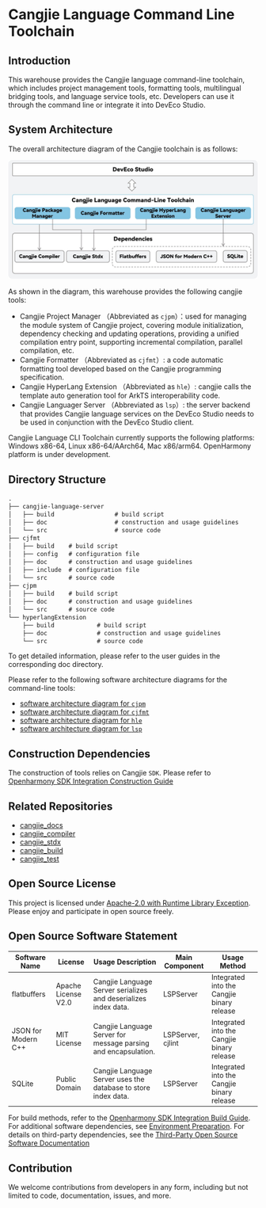 # Cangjie Language Command Line Toolchain

## Introduction

This warehouse provides the Cangjie language command-line toolchain, which includes project management tools, formatting tools, multilingual bridging tools, and language service tools, etc. Developers can use it through the command line or integrate it into DevEco Studio.

## System Architecture

The overall architecture diagram of the Cangjie toolchain is as follows:

![The overall architecture diagram of the Cangjie toolchain](./figures/tools-architecture.jpg)

As shown in the diagram, this warehouse provides the following cangjie tools:

- Cangjie Project Manager （Abbreviated as `cjpm`）：used for managing the module system of Cangjie project, covering module initialization, dependency checking and updating operations, providing a unified compilation entry point, supporting incremental compilation, parallel compilation, etc.
- Cangjie Formatter （Abbreviated as `cjfmt`）: a code automatic formatting tool developed based on the Cangjie programming specification.
- Cangjie HyperLang Extension （Abbreviated as `hle`）: cangjie calls the template auto generation tool for ArkTS interoperability code.
- Cangjie Languager Server （Abbreviated as `lsp`）: the server backend that provides Cangjie language services on the DevEco Studio needs to be used in conjunction with the DevEco Studio client.

Cangjie Language CLI Toolchain currently supports the following platforms: Windows x86-64, Linux x86-64/AArch64, Mac x86/arm64. OpenHarmony platform is under development.

## Directory Structure

```
.
├── cangjie-language-server
│   ├── build                 # build script
│   ├── doc                   # construction and usage guidelines
│   └── src                   # source code
├── cjfmt
│   ├── build    # build script
│   ├── config   # configuration file
│   ├── doc      # construction and usage guidelines
│   ├── include  # configuration file
│   └── src      # source code
├── cjpm
│   ├── build    # build script
│   ├── doc      # construction and usage guidelines
│   └── src      # source code
└── hyperlangExtension
    ├── build            # build script
    ├── doc              # construction and usage guidelines
    └── src              # source code
```

To get detailed information, please refer to the user guides in the corresponding doc directory.

Please refer to the following software architecture diagrams for the command-line tools:

- [software architecture diagram for `cjpm`](./cjpm/doc/developer_guide.md#开源项目介绍)
- [software architecture diagram for `cjfmt`](./cjfmt/doc/developer_guide.md#开源项目介绍)
- [software architecture diagram for `hle`](./hyperlangExtension/doc/developer_guide.md#开源项目介绍)
- [software architecture diagram for `lsp`](./cangjie-language-server/doc/developer_guide.md#开源项目介绍)

## Construction Dependencies

The construction of tools relies on Cangjie `SDK`. Please refer to [Openharmony SDK Integration Construction Guide](https://gitcode.com/Cangjie/cangjie_build/blob/dev/README.md)

## Related Repositories

- [cangjie_docs](https://gitcode.com/Cangjie/cangjie_docs/tree/main/docs/dev-guide)
- [cangjie_compiler](https://gitcode.com/Cangjie/cangjie_compiler)
- [cangjie_stdx](https://gitcode.com/Cangjie/cangjie_stdx)
- [cangjie_build](https://gitcode.com/Cangjie/cangjie_build)
- [cangjie_test](https://gitcode.com/Cangjie/cangjie_test)

## Open Source License

This project is licensed under [Apache-2.0 with Runtime Library Exception](./LICENSE). Please enjoy and participate in open source freely.

## Open Source Software Statement

| Software Name        | License             | Usage Description                                               | Main Component | Usage Method                               |
|----------------------|---------------------|-----------------------------------------------------------------|----------------|--------------------------------------------|
| flatbuffers          | Apache License V2.0 | Cangjie Language Server serializes and deserializes index data. | LSPServer      | Integrated into the Cangjie binary release |
| JSON for Modern C++  | MIT License         | Cangjie Language Server for message parsing and encapsulation.  | LSPServer, cjlint      | Integrated into the Cangjie binary release |
| SQLite               | Public Domain       | Cangjie Language Server uses the database to store index data.  | LSPServer      | Integrated into the Cangjie binary release |

For build methods, refer to the [Openharmony SDK Integration Build Guide](). For additional software dependencies, see [Environment Preparation](). For details on third-party dependencies, see the [Third-Party Open Source Software Documentation](./third_party/README.md)

## Contribution

We welcome contributions from developers in any form, including but not limited to code, documentation, issues, and more.